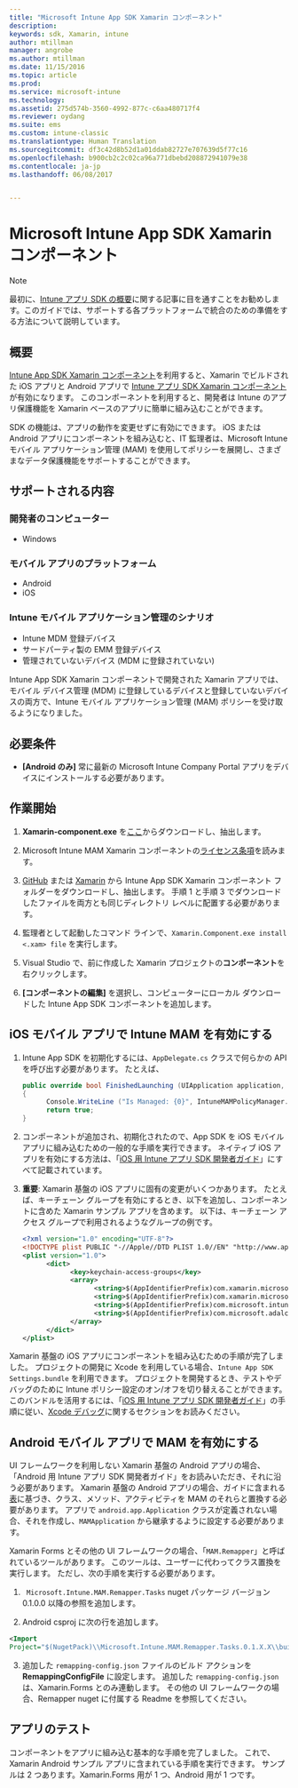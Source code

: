 ```yaml
---
title: "Microsoft Intune App SDK Xamarin コンポーネント"
description: 
keywords: sdk, Xamarin, intune
author: mtillman
manager: angrobe
ms.author: mtillman
ms.date: 11/15/2016
ms.topic: article
ms.prod: 
ms.service: microsoft-intune
ms.technology: 
ms.assetid: 275d574b-3560-4992-877c-c6aa480717f4
ms.reviewer: oydang
ms.suite: ems
ms.custom: intune-classic
ms.translationtype: Human Translation
ms.sourcegitcommit: df3c42d8b52d1a01ddab82727e707639d5f77c16
ms.openlocfilehash: b900cb2c2c02ca96a771dbebd208872941079e38
ms.contentlocale: ja-jp
ms.lasthandoff: 06/08/2017


---
```


# <a name="microsoft-intune-app-sdk-xamarin-component"></a>Microsoft Intune App SDK Xamarin コンポーネント

> [!NOTE]
> 最初に、[Intune アプリ SDK の概要](app-sdk-get-started.md)に関する記事に目を通すことをお勧めします。このガイドでは、サポートする各プラットフォームで統合のための準備をする方法について説明しています。



## <a name="overview"></a>概要
[Intune App SDK Xamarin コンポーネント](https://components.xamarin.com/view/microsoft.intune.mam)を利用すると、Xamarin でビルドされた iOS アプリと Android アプリで [Intune アプリ SDK Xamarin コンポーネント](/intune-classic/deploy-use/protect-app-data-using-mobile-app-management-policies-with-microsoft-intune)が有効になります。 このコンポーネントを利用すると、開発者は Intune のアプリ保護機能を Xamarin ベースのアプリに簡単に組み込むことができます。

SDK の機能は、アプリの動作を変更せずに有効にできます。 iOS または Android アプリにコンポーネントを組み込むと、IT 監理者は、Microsoft Intune モバイル アプリケーション管理 (MAM) を使用してポリシーを展開し、さまざまなデータ保護機能をサポートすることができます。

## <a name="whats-supported"></a>サポートされる内容

### <a name="developer-machines"></a>開発者のコンピューター
* Windows


### <a name="mobile-app-platforms"></a>モバイル アプリのプラットフォーム
* Android
* iOS


### <a name="intune-mobile-application-management-scenarios"></a>Intune モバイル アプリケーション管理のシナリオ

* Intune MDM 登録デバイス
* サードパーティ製の EMM 登録デバイス
* 管理されていないデバイス (MDM に登録されていない)

Intune App SDK Xamarin コンポーネントで開発された Xamarin アプリでは、モバイル デバイス管理 (MDM) に登録しているデバイスと登録していないデバイスの両方で、Intune モバイル アプリケーション管理 (MAM) ポリシーを受け取るようになりました。

## <a name="prerequisites"></a>必要条件

* **[Android のみ]** 常に最新の Microsoft Intune Company Portal アプリをデバイスにインストールする必要があります。

## <a name="get-started"></a>作業開始

1.  **Xamarin-component.exe** を[ここ](https://components.xamarin.com/submit/xpkg)からダウンロードし、抽出します。

2. Microsoft Intune MAM Xamarin コンポーネントの[ライセンス条項](https://components.xamarin.com/license/microsoft.intune.mam)を読みます。

3.  [GitHub](https://github.com/msintuneappsdk/intune-app-sdk-xamarin) または [Xamarin](https://components.xamarin.com/license/microsoft.intune.mam) から Intune App SDK Xamarin コンポーネント フォルダーをダウンロードし、抽出します。 手順 1 と手順 3 でダウンロードしたファイルを両方とも同じディレクトリ レベルに配置する必要があります。

4.  監理者として起動したコマンド ラインで、`Xamarin.Component.exe install <.xam> file` を実行します。

5.  Visual Studio で、前に作成した Xamarin プロジェクトの**コンポーネント**を右クリックします。

6.  **[コンポーネントの編集]** を選択し、コンピューターにローカル ダウンロードした Intune App SDK コンポーネントを追加します。



## <a name="enabling-intune-mam-in-your-ios-mobile-app"></a>iOS モバイル アプリで Intune MAM を有効にする
1.  Intune App SDK を初期化するには、`AppDelegate.cs` クラスで何らかの API を呼び出す必要があります。 たとえば、

      ```csharp
      public override bool FinishedLaunching (UIApplication application, NSDictionary launchOptions)
      {
            Console.WriteLine ("Is Managed: {0}", IntuneMAMPolicyManager.Instance.PrimaryUser != null);
            return true;
      }

      ```

2.  コンポーネントが追加され、初期化されたので、App SDK を iOS モバイル アプリに組み込むための一般的な手順を実行できます。 ネイティブ iOS アプリを有効にする方法は、「[iOS 用 Intune アプリ SDK 開発者ガイド](app-sdk-ios.md)」にすべて記載されています。
3. **重要**: Xamarin 基盤の iOS アプリに固有の変更がいくつかあります。 たとえば、キーチェーン グループを有効にするとき、以下を追加し、コンポーネントに含めた Xamarin サンプル アプリを含めます。 以下は、キーチェーン アクセス グループで利用されるようなグループの例です。

      ```xml
      <?xml version="1.0" encoding="UTF-8"?>
      <!DOCTYPE plist PUBLIC "-//Apple//DTD PLIST 1.0//EN" "http://www.apple.com/DTDs/PropertyList-1.0.dtd">
      <plist version="1.0">
            <dict>
                  <key>keychain-access-groups</key>
                  <array>
                        <string>$(AppIdentifierPrefix)com.xamarin.microsoftintunesample</string>
                        <string>$(AppIdentifierPrefix)com.xamarin.microsoftintunesample.intunemam</string>
                        <string>$(AppIdentifierPrefix)com.microsoft.intune.mam</string>
                        <string>$(AppIdentifierPrefix)com.microsoft.adalcache</string>
                  </array>
            </dict>
      </plist>
      ```

Xamarin 基盤の iOS アプリにコンポーネントを組み込むための手順が完了しました。 プロジェクトの開発に Xcode を利用している場合、`Intune App SDK Settings.bundle` を利用できます。 プロジェクトを開発するとき、テストやデバッグのために Intune ポリシー設定のオン/オフを切り替えることができます。 このバンドルを活用するには、「[iOS 用 Intune アプリ SDK 開発者ガイド](app-sdk-ios.md)」の手順に従い、[Xcode デバッグ](app-sdk-ios.md#status-result-and-debug-notifications)に関するセクションをお読みください。

## <a name="enabling-mam-in-your-android-mobile-app"></a>Android モバイル アプリで MAM を有効にする
UI フレームワークを利用しない Xamarin 基盤の Android アプリの場合、「Android 用 Intune アプリ SDK 開発者ガイド」をお読みいただき、それに沿う必要があります。 Xamarin 基盤の Android アプリの場合、ガイドに含まれる[表](app-sdk-android.md#replace-classes-methods-and-activities-with-their-mam-equivalent)に基づき、クラス、メソッド、アクティビティを MAM のそれらと置換する必要があります。 アプリで `android.app.Application` クラスが定義されない場合、それを作成し、`MAMApplication` から継承するように設定する必要があります。

Xamarin Forms とその他の UI フレームワークの場合、「`MAM.Remapper`」と呼ばれているツールがあります。 このツールは、ユーザーに代わってクラス置換を実行します。 ただし、次の手順を実行する必要があります。

1.  ` Microsoft.Intune.MAM.Remapper.Tasks` nuget パッケージ バージョン 0.1.0.0 以降の参照を追加します。

2.  Android csproj に次の行を追加します。
  ```xml
  <Import
  Project="$(NugetPack)\\Microsoft.Intune.MAM.Remapper.Tasks.0.1.X.X\\build\\MonoAndroid10\\Microsoft.Intune.MAM.Remapper.targets" />
  ```

3.  追加した `remapping-config.json` ファイルのビルド アクションを **RemappingConfigFile** に設定します。 追加した `remapping-config.json` は、Xamarin.Forms とのみ連動します。 その他の UI フレームワークの場合、Remapper nuget に付属する Readme を参照してください。

## <a name="test-your-app"></a>アプリのテスト

コンポーネントをアプリに組み込む基本的な手順を完了しました。 これで、Xamarin Android サンプル アプリに含まれている手順を実行できます。 サンプルは 2 つあります。Xamarin.Forms 用が 1 つ、Android 用が 1 つです。

